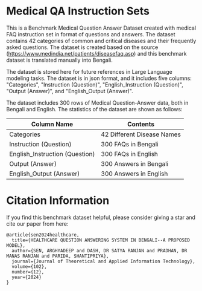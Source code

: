 # Medical QA Instruction Sets
This is a Benchmark Medical Question Answer Dataset created with medical FAQ instruction set in format of questions and answers. The dataset contains 42 categories of common and critical diseases and their frequently asked questions. The dataset is created based on the source (https://www.medindia.net/patients/diseasefaq.asp) and this benchmark dataset is translated manually into Bengali. 

The dataset is stored here for future references in Large Language modeling tasks. The dataset is in json format, and it includes five columns: 
"Categories", "Instruction (Question)", "English_Instruction (Question)", "Output (Answer)", and "English_Output (Answer)". 

The dataset includes 300 rows of Medical Question-Answer data, both in Bengali and English. The statistics of the dataset are shown as follows:

| Column Name |           Contents        |
|-------------|----------------------------|
|Categories|42 Different Disease Names|
|Instruction (Question)|300 FAQs in Bengali|
|English_Instruction (Question)|300 FAQs in English|
|Output (Answer)|300 Answers in Bengali|
|English_Output (Answer)|300 Answers in English|

# Citation Information
If you find this benchmark dataset helpful, please consider giving a star and cite our paper from here: 

```
@article{sen2024healthcare,
  title={HEALTHCARE QUESTION ANSWERING SYSTEM IN BENGALI--A PROPOSED MODEL},
  author={SEN, ARGHYADEEP and DASH, DR SATYA RANJAN and PRADHAN, DR MANAS RANJAN and PARIDA, SHANTIPRIYA},
  journal={Journal of Theoretical and Applied Information Technology},
  volume={102},
  number={12},
  year={2024}
}
```

